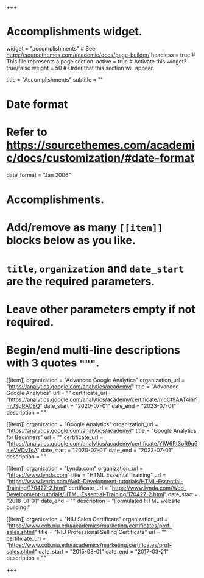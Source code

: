 +++
# Accomplishments widget.
widget = "accomplishments"  # See https://sourcethemes.com/academic/docs/page-builder/
headless = true  # This file represents a page section.
active = true  # Activate this widget? true/false
weight = 50  # Order that this section will appear.

title = "Accomplish&shy;ments"
subtitle = ""

# Date format
#   Refer to https://sourcethemes.com/academic/docs/customization/#date-format
date_format = "Jan 2006"

# Accomplishments.
#   Add/remove as many `[[item]]` blocks below as you like.
#   `title`, `organization` and `date_start` are the required parameters.
#   Leave other parameters empty if not required.
#   Begin/end multi-line descriptions with 3 quotes `"""`.

[[item]]
  organization = "Advanced Google Analytics"
  organization_url = "https://analytics.google.com/analytics/academy/"
  title = "Advanced Google Analytics"
  url = ""
  certificate_url = "https://analytics.google.com/analytics/academy/certificate/nIoCt9AAT4ihYmUSgRAC8Q"
  date_start = "2020-07-01"
  date_end = "2023-07-01"
  description = ""

[[item]]
  organization = "Google Analytics"
  organization_url = "https://analytics.google.com/analytics/academy/"
  title = "Google Analytics for Beginners"
  url = ""
  certificate_url = "https://analytics.google.com/analytics/academy/certificate/YIW6Rt3oR9q6aIeVVDvToA"
  date_start = "2020-07-01"
  date_end = "2023-07-01"
  description = ""

[[item]]
  organization = "Lynda.com"
  organization_url = "https://www.lynda.com"
  title = "HTML Essential Training"
  url = "https://www.lynda.com/Web-Development-tutorials/HTML-Essential-Training/170427-2.html"
  certificate_url = "https://www.lynda.com/Web-Development-tutorials/HTML-Essential-Training/170427-2.html"
  date_start = "2018-01-01"
  date_end = ""
  description = "Formulated HTML website building."
  
[[item]]
  organization = "NIU Sales Certificate"
  organization_url = "https://www.cob.niu.edu/academics/marketing/certificates/prof-sales.shtml"
  title = "NIU Professional Selling Certificate"
  url = ""
  certificate_url = "https://www.cob.niu.edu/academics/marketing/certificates/prof-sales.shtml"
  date_start = "2015-08-01"
  date_end = "2017-03-21"
  description = ""

+++
